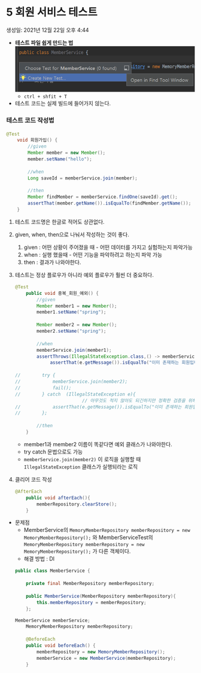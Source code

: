 # 5 회원 서비스 테스트

생성일: 2021년 12월 22일 오후 4:44

- **테스트 파일 쉽게 만드는 법**
  ![Untitled](img/5/Untitled.png)
  - `ctrl + shfit + T`
- 테스트 코드는 실제 빌드에 들어가지 않는다.

### 테스트 코드 작성법

```java
@Test
    void 회원가입() {
        //given
        Member member = new Member();
        member.setName("hello");

        //when
        Long saveId = memberService.join(member);

        //then
        Member findMember = memberService.findOne(saveId).get();
        assertThat(member.getName()).isEqualTo(findMember.getName());
    }
```

1. 테스트 코드명은 한글로 적어도 상관없다.
2. given, when, then으로 나눠서 작성하는 것이 좋다.
   1. given : 어떤 상황이 주어졌을 때 - 어떤 데이터를 가지고 실험하는지 파악가능
   2. when : 실행 했을때 - 어떤 기능을 파악하려고 하는지 파악 가능
   3. then : 결과가 나와야한다.
3. 테스트는 정상 플로우가 아니라 예외 플로우가 훨씬 더 중요하다.

   ```java
   @Test
       public void 중복_회원_예외() {
           //given
           Member member1 = new Member();
           member1.setName("spring");

           Member member2 = new Member();
           member2.setName("spring");

           //when
           memberService.join(member1);
           assertThrows(IllegalStateException.class,() -> memberService.join(member2));
   				assertThat(e.getMessage()).isEqualTo("이미 존재하는 회원입니다.");

   //        try {
   //            memberService.join(member2);
   //            fail();
   //        } catch  (IllegalStateException e){
   							// 아무것도 적지 않아도 되긴하지만 정확한 검증을 위해 assertThat 삽입
   //            assertThat(e.getMessage()).isEqualTo("이미 존재하는 회원입니다.");
   //        };

           //then
       }
   ```

   - member1과 member2 이름이 똑같다면 예외 클래스가 나와야한다.
   - try catch 문법으로도 가능
   - `memberService.join(member2)` 이 로직을 실행할 때 `IllegalStateException` 클래스가 실행되라는 로직

4. 클리어 코드 작성

   ```java
   @AfterEach
       public void afterEach(){
           memberRepository.clearStore();
       }
   ```

- 문제점
  - MemberService의 `MemoryMemberRepository memberRepository = new MemoryMemberRepository();` 와
    MemberServiceTest의 `MemoryMemberRepository memberRepository = new MemoryMemberRepository();` 가 다른 객체이다.
  - 해결 방법 : DI
  ```java
  public class MemberService {

      private final MemberRepository memberRepository;

      public MemberService(MemberRepository memberRepository){
          this.memberRepository = memberRepository;
      };
  ```
  ```java
  MemberService memberService;
      MemoryMemberRepository memberRepository;

      @BeforeEach
      public void beforeEach() {
          memberRepository = new MemoryMemberRepository();
          memberService = new MemberService(memberRepository);
      }
  ```
